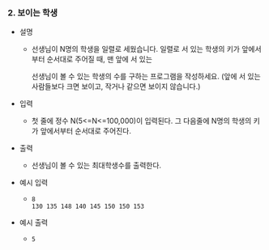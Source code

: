 ### 2. 보이는 학생

- 설명
    - 선생님이 N명의 학생을 일렬로 세웠습니다. 일렬로 서 있는 학생의 키가 앞에서부터 순서대로 주어질 때, 맨 앞에 서 있는
      
      선생님이 볼 수 있는 학생의 수를 구하는 프로그램을 작성하세요. (앞에 서 있는 사람들보다 크면 보이고, 작거나 같으면 보이지 않습니다.)
      
- 입력
    - 첫 줄에 정수 N(5<=N<=100,000)이 입력된다. 그 다음줄에 N명의 학생의 키가 앞에서부터 순서대로 주어진다.
      
- 출력
    - 선생님이 볼 수 있는 최대학생수를 출력한다.

- 예시 입력
    - ```
      8
      130 135 148 140 145 150 150 153
      ```
 
- 예시 출력
    - ```
      5
      ```
 